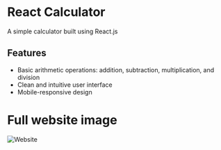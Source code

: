 # React Calculator

A simple calculator built using React.js

## Features

- Basic arithmetic operations: addition, subtraction, multiplication, and division
- Clean and intuitive user interface
- Mobile-responsive design

# Full website image 
![Website](https://github.com/pachocki/react-calculator/blob/main/src/components/calculator.png)
